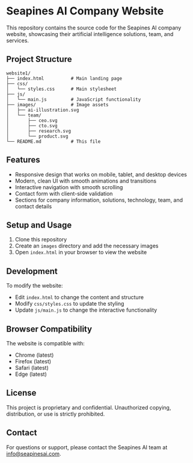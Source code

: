 # Seapines AI Company Website

This repository contains the source code for the Seapines AI company website, showcasing their artificial intelligence solutions, team, and services.

## Project Structure

```
website1/
├── index.html          # Main landing page
├── css/
│   └── styles.css      # Main stylesheet
├── js/
│   └── main.js         # JavaScript functionality
├── images/             # Image assets
│   ├── ai-illustration.svg
│   └── team/
│       ├── ceo.svg
│       ├── cto.svg
│       ├── research.svg
│       └── product.svg
└── README.md           # This file
```

## Features

- Responsive design that works on mobile, tablet, and desktop devices
- Modern, clean UI with smooth animations and transitions
- Interactive navigation with smooth scrolling
- Contact form with client-side validation
- Sections for company information, solutions, technology, team, and contact details

## Setup and Usage

1. Clone this repository
2. Create an `images` directory and add the necessary images
3. Open `index.html` in your browser to view the website

## Development

To modify the website:

- Edit `index.html` to change the content and structure
- Modify `css/styles.css` to update the styling
- Update `js/main.js` to change the interactive functionality

## Browser Compatibility

The website is compatible with:
- Chrome (latest)
- Firefox (latest)
- Safari (latest)
- Edge (latest)

## License

This project is proprietary and confidential. Unauthorized copying, distribution, or use is strictly prohibited.

## Contact

For questions or support, please contact the Seapines AI team at info@seapinesai.com. 